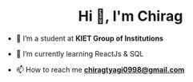 
<h1 align="center">Hi 👋, I'm Chirag</h1>

- 🔭 I’m a student at **KIET Group of Institutions**
- 🌱 I’m currently learning ReactJs & SQL

- 📫 How to reach me **chiragtyagi0998@gmail.com**
